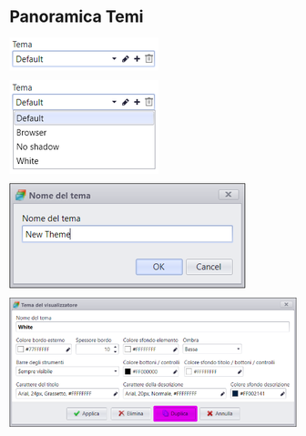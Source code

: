 # Panoramica Temi

![](/img/theme_overview_1.png)

![](/img/theme_overview_2.png)

![](/img/theme_overview_3.png)

![](/img/theme_overview_4.png)
